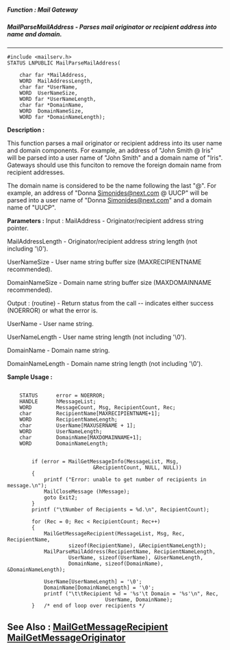 ##### Function : Mail Gateway
##### MailParseMailAddress - Parses mail originator or recipient address into name and domain.
---
```
#include <mailserv.h>
STATUS LNPUBLIC MailParseMailAddress(

	char far *MailAddress,
	WORD  MailAddressLength,
	char far *UserName,
	WORD  UserNameSize,
	WORD far *UserNameLength,
	char far *DomainName,
	WORD  DomainNameSize,
	WORD far *DomainNameLength);
```
**Description :**

This function parses a mail originator or recipient address into its user name 
and domain components.  For example, an address of "John Smith @ Iris" will be 
parsed into a user name of "John Smith" and a domain name of "Iris".  Gateways 
should use this funciton to remove the foreign domain name from recipient 
addresses.

The domain name is considered to be the name following the last "@".  For 
example, an address of "Donna Simonides@next.com @ UUCP" will be parsed into a 
user name of "Donna Simonides@next.com" and a domain name of "UUCP".

**Parameters :**
Input :
MailAddress  -  Originator/recipient address string pointer.

MailAddressLength  -  Originator/recipient address string length (not including '\0').

UserNameSize  -  User name string buffer size  (MAXRECIPIENTNAME recommended).

DomainNameSize  -  Domain name string buffer size (MAXDOMAINNAME recommended).

Output :
(routine)  -  Return status from the call -- indicates either success (NOERROR) or what the error is.


UserName  -  User name string.

UserNameLength  -  User name string length (not including '\0').

DomainName  -  Domain name string.

DomainNameLength  -  Domain name string length (not including '\0').


**Sample Usage :**
```

    STATUS      error = NOERROR;
    HANDLE      hMessageList;
    WORD        MessageCount, Msg, RecipientCount, Rec;
    char        RecipientName[MAXRECIPIENTNAME+1];
    WORD        RecipientNameLength;
    char        UserName[MAXUSERNAME + 1];
    WORD        UserNameLength;
    char        DomainName[MAXDOMAINNAME+1];
    WORD        DomainNameLength;


        if (error = MailGetMessageInfo(MessageList, Msg, 
                            &RecipientCount, NULL, NULL))
        {
            printf ("Error: unable to get number of recipients in message.\n");
            MailCloseMessage (hMessage);
            goto Exit2;
        }
        printf ("\tNumber of Recipients = %d.\n", RecipientCount);

        for (Rec = 0; Rec < RecipientCount; Rec++)
        {
            MailGetMessageRecipient(MessageList, Msg, Rec, RecipientName,
                    sizeof(RecipientName), &RecipientNameLength);
            MailParseMailAddress(RecipientName, RecipientNameLength, 
                    UserName, sizeof(UserName), &UserNameLength,
                    DomainName, sizeof(DomainName), &DomainNameLength);

            UserName[UserNameLength] = '\0';
            DomainName[DomainNameLength] = '\0';
            printf ("\t\tRecipient %d = '%s'\t Domain = '%s'\n", Rec,
                                UserName, DomainName);
        }   /* end of loop over recipients */
```
**See Also :**
[MailGetMessageRecipient](/domino-c-api-docs/reference/Func/MailGetMessageRecipient)
[MailGetMessageOriginator](/domino-c-api-docs/reference/Func/MailGetMessageOriginator)
---
